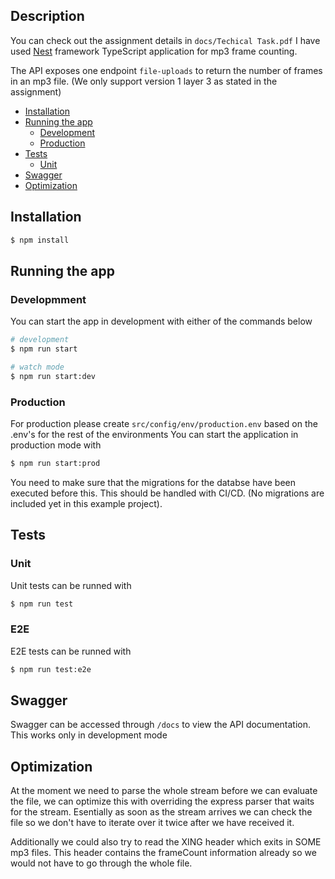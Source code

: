 ## Description

You can check out the assignment details in `docs/Techical Task.pdf`
I have used [Nest](https://github.com/nestjs/nest) framework TypeScript application for mp3 frame counting.

The API exposes one endpoint `file-uploads` to return the number of frames in an mp3 file. (We only support version 1 layer 3 as stated in the assignment)

- [Installation](#installation)
- [Running the app](#running-the-app)
  - [Development](#development)
  - [Production](#production)
- [Tests](#tests)
  - [Unit](#unit)
- [Swagger](#swagger)
- [Optimization](#optimization)

## Installation

```bash
$ npm install
```

## Running the app

### Developmment

You can start the app in development with either of the commands below

```bash
# development
$ npm run start

# watch mode
$ npm run start:dev
```

### Production

For production please create `src/config/env/production.env` based on the .env's for the rest of the environments
You can start the application in production mode with

```bash
$ npm run start:prod
```

You need to make sure that the migrations for the databse have been executed before this. This should be handled with CI/CD. (No migrations are included yet in this example project).

## Tests

### Unit

Unit tests can be runned with

```bash
$ npm run test
```

### E2E

E2E tests can be runned with

```bash
$ npm run test:e2e
```

## Swagger

Swagger can be accessed through `/docs` to view the API documentation.
This works only in development mode

## Optimization

At the moment we need to parse the whole stream before we can evaluate the file, we can optimize this with overriding the express parser that waits for the stream. Esentially as soon as the stream arrives we can check the file so we don't have to iterate over it twice after we have received it.

Additionally we could also try to read the XING header which exits in SOME mp3 files. This header contains the frameCount information already so we would not have to go through the whole file.
